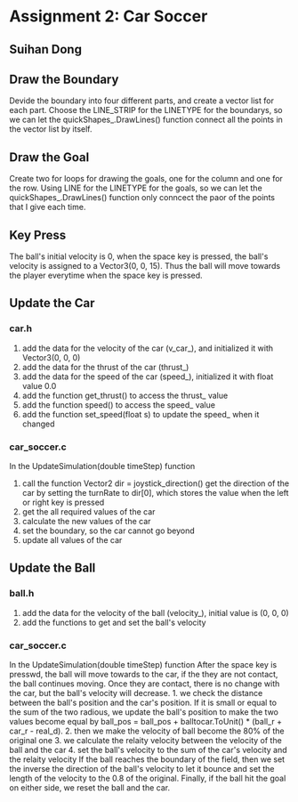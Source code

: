 # Assignment 2: Car Soccer

## Suihan Dong

## Draw the Boundary
Devide the boundary into four different parts, and create a vector list for each part. Choose the LINE_STRIP for the LINETYPE for the boundarys, so we can let the quickShapes_.DrawLines() function connect all the points in the vector list by itself.

## Draw the Goal
Create two for loops for drawing the goals, one for the column and one for the row. Using LINE for the LINETYPE for the goals, so we can let the quickShapes_.DrawLines() function only conncect the paor of the points that I give each time.

## Key Press
The ball's initial velocity is 0, when the space key is pressed, the ball's velocity is assigned to a Vector3(0, 0, 15). Thus the ball will move towards the player everytime when the space key is pressed.

## Update the Car
### car.h
1. add the data for the velocity of the car (v_car_), and initialized it with Vector3(0, 0, 0)
2. add the data for the thrust of the car (thrust_)
3. add the data for the speed of the car (speed_), initialized it with float value 0.0
4. add the function get_thrust() to access the thrust_ value
5. add the function speed() to access the speed_ value
6. add the function set_speed(float s) to update the speed_ when it changed
### car_soccer.c
In the UpdateSimulation(double timeStep) function
1. call the function Vector2 dir = joystick_direction() get the direction of the car by setting the turnRate to dir[0], which stores the value when the left or right key is pressed
2. get the all required values of the car
3. calculate the new values of the car
4. set the boundary, so the car cannot go beyond
5. update all values of the car

## Update the Ball
### ball.h
1. add the data for the velocity of the ball (velocity_), initial value is (0, 0, 0)
2. add the functions to get and set the ball's velocity

### car_soccer.c
In the UpdateSimulation(double timeStep) function
After the space key is presswd, the ball will move towards to the car, if the they are not contact, the ball continues moving. Once they are contact, there is no change with the car, but the ball's velocity will decrease.
    1. we check the distance between the ball's position and the car's position. If it is small or equal to the sum of the two radious, we update the ball's position to make the two values become equal by ball_pos = ball_pos + balltocar.ToUnit() * (ball_r + car_r - real_d).
    2. then we make the velocity of ball become the 80% of the original one
    3. we calculate the relaity velocity between the velocity of the ball and the car
    4. set the ball's velocity to the sum of the car's velocity and the relaity velocity
If the ball reaches the boundary of the field, then we set the inverse the direction of the ball's velocity to let it bounce and set the length of the velocity to the 0.8 of the original. Finally, if the ball hit the goal on either side, we reset the ball and the car.






